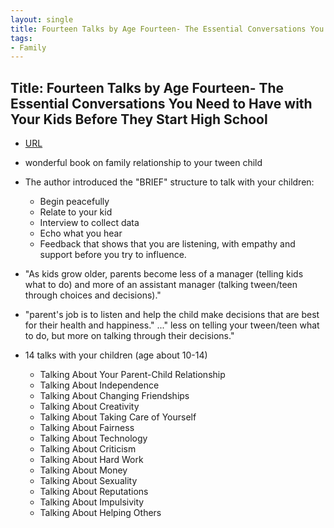 ```yaml
---
layout: single
title: Fourteen Talks by Age Fourteen- The Essential Conversations You Need to Have with Your Kids Before They Start High School 
tags:
- Family
---
```


## Title: Fourteen Talks by Age Fourteen- The Essential Conversations You Need to Have with Your Kids Before They Start High School 




- [URL](https://www.amazon.com/Fourteen-Talks-Age-Essential-Conversations/dp/B08BDPNWJH)


- wonderful book on family relationship to your tween child

- The author introduced the "BRIEF" structure to talk with your children: 
	+ Begin peacefully
	+ Relate to your kid
	+ Interview to collect data
	+ Echo what you hear
	+ Feedback that shows that you are listening, with empathy and support before you try to influence.

- "As kids grow older, parents become less of a manager (telling kids what to do) and more of an assistant manager (talking tween/teen through choices and decisions)." 
- "parent's job is to listen and help the child make decisions that are best for their health and happiness." ..." less on telling your tween/teen what to do, but more on talking through their decisions." 

- 14 talks with your children (age about 10-14) 
	+ Talking About Your Parent-Child Relationship 
	+ Talking About Independence 
	+ Talking About Changing Friendships 
	+ Talking About Creativity 
	+ Talking About Taking Care of Yourself 
	+ Talking About Fairness 
	+ Talking About Technology 
	+ Talking About Criticism 
	+ Talking About Hard Work 
	+ Talking About Money 
	+ Talking About Sexuality 
	+ Talking About Reputations 
	+ Talking About Impulsivity 
	+ Talking About Helping Others








